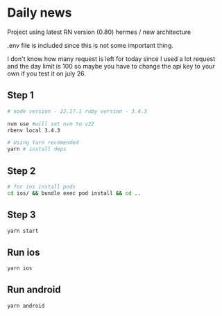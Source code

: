 # Daily news

Project using latest RN version (0.80) hermes / new architecture

.env file is included since this is not some important thing. 

I don't know how many request is left for today since I used a lot request and the day limit is 100 so maybe you have to change the api key to your own if you test it on july 26. 



## Step 1


```sh
# node version - 22.17.1 ruby version - 3.4.3

nvm use #will set nvm to v22 
rbenv local 3.4.3
```
```sh
# Using Yarn recomended
yarn # install deps
```

## Step 2
```sh
# for ios install pods
cd ios/ && bundle exec pod install && cd ..
```

## Step 3
```sh
yarn start
```

## Run ios
```sh
yarn ios
```

## Run android
```sh
yarn android
```

